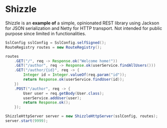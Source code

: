 # Shizzle #

Shizzle is an __example of__ a simple, opinionated REST library using Jackson for JSON serialization and Netty for HTTP transport. Not intended for public purpose since limited in functionalities.

```java
SslConfig sslConfig = SslConfig.selfSigned();
RouteRegistry routes = new RouteRegistry();

routes
	.GET("/", req -> Response.ok("Welcome home!"))
	.GET("/author", req -> Response.ok(userService.findAllUsers()))
	.GET("/author/{id}", req -> {
		Integer id = Integer.valueOf(req.param("id"));
		return Response.ok(userService.findUser(id));
	})
	.POST("/author", req -> {
		User user = req.getBody(User.class);
		userService.addUser(user);
		return Response.ok();
	});

ShizzleHttpServer server = new ShizzleHttpServer(sslConfig, routes);
server.start(9999);
```
